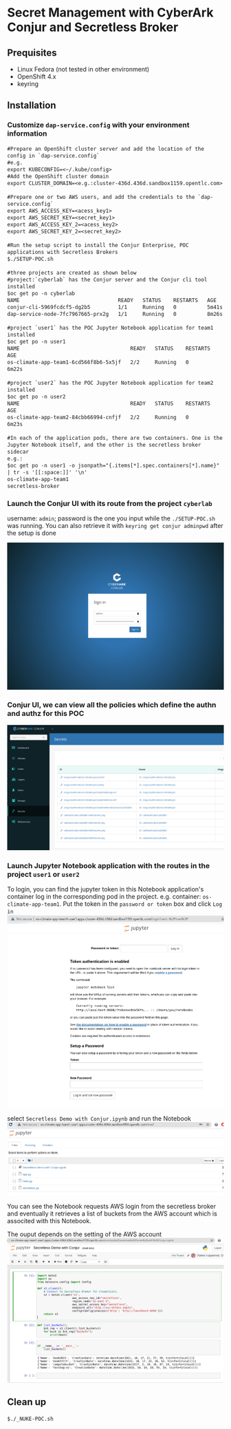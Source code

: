 # Secret Management with CyberArk Conjur and Secretless Broker

## Prequisites
* Linux Fedora (not tested in other environment)
* OpenShift 4.x 
* keyring

## Installation

### Customize `dap-service.config` with your environment information
```shell script
#Prepare an OpenShift cluster server and add the location of the config in `dap-service.config`
#e.g.
export KUBECONFIG=<~/.kube/config>   
#Add the OpenShift cluster domain
export CLUSTER_DOMAIN=<e.g.:cluster-436d.436d.sandbox1159.opentlc.com>

#Prepare one or two AWS users, and add the credentials to the `dap-service.config` 
export AWS_ACCESS_KEY=<acess_key1>
export AWS_SECRET_KEY=<secret_key1>
export AWS_ACCESS_KEY_2=<acess_key2>
export AWS_SECRET_KEY_2=<secret_key2>

#Run the setup script to install the Conjur Enterprise, POC applications with Secretless Brokers
$./SETUP-POC.sh

#three projects are created as shown below
#project:`cyberlab` has the Conjur server and the Conjur cli tool installed
$oc get po -n cyberlab  
NAME                                READY   STATUS    RESTARTS   AGE
conjur-cli-5969fcdcf5-dg2b5         1/1     Running   0          5m41s
dap-service-node-7fc7967665-prx2g   1/1     Running   0          8m26s

#project `user1` has the POC Jupyter Notebook application for team1 installed
$oc get po -n user1   
NAME                                    READY   STATUS    RESTARTS   AGE
os-climate-app-team1-6cd566f8b6-5x5jf   2/2     Running   0          6m22s

#project `user2` has the POC Jupyter Notebook application for team2 installed
$oc get po -n user2
NAME                                    READY   STATUS    RESTARTS   AGE
os-climate-app-team2-84cbb66994-cnfjf   2/2     Running   0          6m23s

#In each of the application pods, there are two containers. One is the Jupyter Notebook itself, and the other is the secretless broker sidecar
e.g.:
$oc get po -n user1 -o jsonpath="{.items[*].spec.containers[*].name}"  | tr -s '[[:space:]]' '\n'
os-climate-app-team1
secretless-broker
```
### Launch the Conjur UI with its route from the project `cyberlab`
username: `admin`; password is the one you input while the `./SETUP-POC.sh` was running. You can also retrieve it with `keyring get conjur adminpwd` after the setup is done

<img src="docs/conjur_login.png">

### Conjur UI, we can view all the policies which define the authn and authz for this POC

<img src="docs/conjur_ui.png">

### Launch Jupyter Notebook application with the routes in the project `user1` or `user2`

To login, you can find the jupyter token in this Notebook application's container log in the corresponding pod in the project. e.g. container: `os-climate-app-team1`.  Put the token in the `password or token` box and click `Log in`
<img src="docs/jupyter-app-start.png">

select `Secretless Demo with Conjur.ipynb` and run the Notebook
<img src="docs/jupyter-nb-files.png">

You can see the Notebook requests AWS login from the secretless broker and eventually it retrieves a list of buckets from the AWS account which is associted with this Notebook.
  
The ouput depends on the setting of the AWS account
<img src="docs/jupyter-secretless.png">

## Clean up

```
$./_NUKE-POC.sh
```
